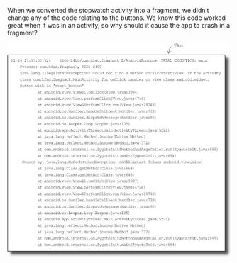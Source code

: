 When we converted the stopwatch activity into a fragment, we didn’t change any of the code relating to the buttons. We know this code worked great when it was in an activity, so why should it cause the app to crash in a fragment?


![](.guides/img/25.png)